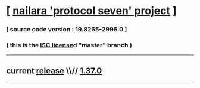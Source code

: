 
# [ [nailara 'protocol seven' project](http://src.nailara.net/) ]

### [ source code version : 19.8265-2996.0 ]

### ( this is the [ISC license](license)d "master" branch )
---
## current [release](https://github.com/anotherlink/nailara/releases) \\\\// [1.37.0](https://github.com/anotherlink/nailara/releases/tag/1.37.0)
---
